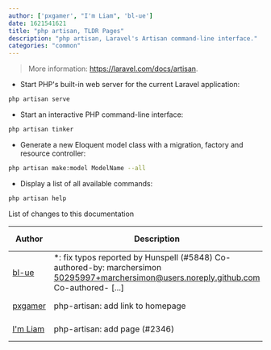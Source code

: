 ```yaml
---
author: ['pxgamer', "I'm Liam", 'bl-ue']
date: 1621541621
title: "php artisan, TLDR Pages"
description: "php artisan, Laravel's Artisan command-line interface."
categories: "common"
---
```

> More information: <https://laravel.com/docs/artisan>.

- Start PHP's built-in web server for the current Laravel application:

```bash
php artisan serve
```

- Start an interactive PHP command-line interface:

```bash
php artisan tinker
```

- Generate a new Eloquent model class with a migration, factory and resource controller:

```bash
php artisan make:model ModelName --all
```

- Display a list of all available commands:

```bash
php artisan help
```
List of changes to this documentation


Author | Description | ISO 8601 Date | GitHub link
------|-----|-----|-----
[bl-ue](mailto:54780737+bl-ue@users.noreply.github.com) | *: fix typos reported by Hunspell (#5848) Co-authored-by: marchersimon <50295997+marchersimon@users.noreply.github.com> Co-authored- [...] | 2021-05-20T22:13:41 | [8ebd171d6f00](https://github.com/tldr-pages/tldr/commit/8ebd171d6f001698709fefc02b1fd5cc9f3a99c4)
[pxgamer](mailto:owzie123@gmail.com) | php-artisan: add link to homepage | 2019-05-31T20:47:40 | [2ac41c95baa9](https://github.com/tldr-pages/tldr/commit/2ac41c95baa91db0d57a08a70bc0de43f946cb8f)
[I'm Liam](mailto:liamhammett@gmail.com) | php-artisan: add page (#2346) | 2018-11-25T22:57:23 | [711cc8201cf7](https://github.com/tldr-pages/tldr/commit/711cc8201cf7cae5b1bdcd5634f0bd10519d57ec)

